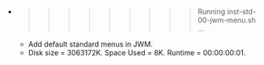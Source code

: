 * >>>>>>>>> Running inst-std-00-jwm-menu.sh ...
  * Add default standard menus in JWM.
  * Disk size = 3063172K. Space Used = 8K. Runtime = 00:00:00:01.
